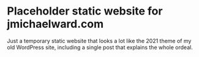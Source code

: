 # Placeholder static website for jmichaelward.com

Just a temporary static website that looks a lot like the 2021 theme of my old WordPress site, including
a single post that explains the whole ordeal.
